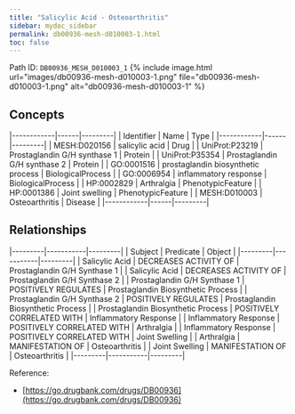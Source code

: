 ```yaml
---
title: "Salicylic Acid - Osteoarthritis"
sidebar: mydoc_sidebar
permalink: db00936-mesh-d010003-1.html
toc: false 
---
```



Path ID: `DB00936_MESH_D010003_1`
{% include image.html url="images/db00936-mesh-d010003-1.png" file="db00936-mesh-d010003-1.png" alt="db00936-mesh-d010003-1" %}

## Concepts

|------------|------|---------|
| Identifier | Name | Type    |
|------------|------|---------|
| MESH:D020156 | salicylic acid | Drug |
| UniProt:P23219 | Prostaglandin G/H synthase 1 | Protein |
| UniProt:P35354 | Prostaglandin G/H synthase 2 | Protein |
| GO:0001516 | prostaglandin biosynthetic process | BiologicalProcess |
| GO:0006954 | inflammatory response | BiologicalProcess |
| HP:0002829 | Arthralgia | PhenotypicFeature |
| HP:0001386 | Joint swelling | PhenotypicFeature |
| MESH:D010003 | Osteoarthritis | Disease |
|------------|------|---------|

## Relationships

|---------|-----------|---------|
| Subject | Predicate | Object  |
|---------|-----------|---------|
| Salicylic Acid | DECREASES ACTIVITY OF | Prostaglandin G/H Synthase 1 |
| Salicylic Acid | DECREASES ACTIVITY OF | Prostaglandin G/H Synthase 2 |
| Prostaglandin G/H Synthase 1 | POSITIVELY REGULATES | Prostaglandin Biosynthetic Process |
| Prostaglandin G/H Synthase 2 | POSITIVELY REGULATES | Prostaglandin Biosynthetic Process |
| Prostaglandin Biosynthetic Process | POSITIVELY CORRELATED WITH | Inflammatory Response |
| Inflammatory Response | POSITIVELY CORRELATED WITH | Arthralgia |
| Inflammatory Response | POSITIVELY CORRELATED WITH | Joint Swelling |
| Arthralgia | MANIFESTATION OF | Osteoarthritis |
| Joint Swelling | MANIFESTATION OF | Osteoarthritis |
|---------|-----------|---------|

Reference: 
  - [https://go.drugbank.com/drugs/DB00936](https://go.drugbank.com/drugs/DB00936)
